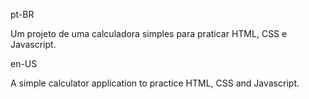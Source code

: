 pt-BR

Um projeto de uma calculadora simples para praticar HTML, CSS e Javascript.

en-US

A simple calculator application to practice HTML, CSS and Javascript.